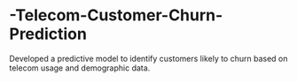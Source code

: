 # -Telecom-Customer-Churn-Prediction
Developed a predictive model to identify customers likely to churn based on telecom usage and demographic data.  
